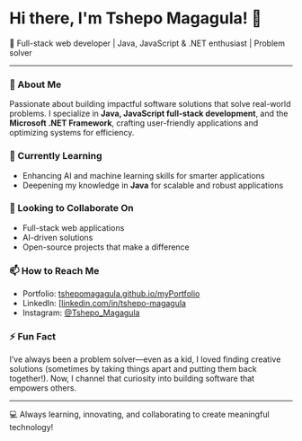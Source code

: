 # Hi there, I'm Tshepo Magagula! 👋

🚀 Full-stack web developer | Java, JavaScript & .NET enthusiast | Problem solver

---

### 👀 About Me
Passionate about building impactful software solutions that solve real-world problems. I specialize in **Java, JavaScript full-stack development**, and the **Microsoft .NET Framework**, crafting user-friendly applications and optimizing systems for efficiency.

### 🌱 Currently Learning
- Enhancing AI and machine learning skills for smarter applications
- Deepening my knowledge in **Java** for scalable and robust applications

### 💞️ Looking to Collaborate On
- Full-stack web applications
- AI-driven solutions
- Open-source projects that make a difference

### 📫 How to Reach Me
- Portfolio: [tshepomagagula.github.io/myPortfolio](https://tshepomagagula.github.io/myPortfolio/)
- LinkedIn: [[linkedin.com/in/tshepo-magagula](https://www.linkedin.com/in/tshepo-magagula-profile/)
- Instagram: [@Tshepo_Magagula](https://instagram.com/Tshepo_Magagula)

### ⚡ Fun Fact
I’ve always been a problem solver—even as a kid, I loved finding creative solutions (sometimes by taking things apart and putting them back together!). Now, I channel that curiosity into building software that empowers others.

---
💻 Always learning, innovating, and collaborating to create meaningful technology!

